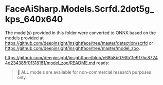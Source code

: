 # FaceAiSharp.Models.Scrfd.2dot5g_kps_640x640

The model(s) provided in this folder were converted to ONNX based on the models provided at <https://github.com/deepinsight/insightface/tree/master/detection/scrfd> or <https://github.com/deepinsight/insightface/tree/master/model_zoo>.

<https://github.com/deepinsight/insightface/blob/e68b8b076fb11e9f75c87244d234385f0f318181/model_zoo/README.md> reads:

> 🔔 ALL models are available for non-commercial research purposes only.
